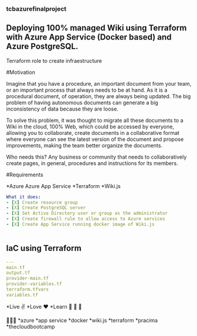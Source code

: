 ### tcbazurefinalproject

## Deploying 100% managed Wiki using Terraform with Azure App Service (Docker based) and Azure PostgreSQL.

Terraform role to create infraestructure

#Motivation

Imagine that you have a procedure, an important document from your team, or an important process that always needs to be at hand. As it is a procedural document, of operation, they are always being updated. The big problem of having autonomous documents can generate a big inconsistency of data because they are loose.

To solve this problem, it was thought to migrate all these documents to a Wiki in the cloud, 100% Web, which could be accessed by everyone, allowing you to collaborate, create documents in a collaborative format where everyone can see the latest version of the document and propose improvements, making the team better organize the documents.

Who needs this? 
Any business or community that needs to collaboratively create pages, in general, procedures and instructions for its members.

#Requirements

*Azure Azure App Service
*Terraform
*Wiki.js

```yml
What it does:
- [X] Create resource group
- [X] Create PostgreSQL server
- [X] Set Active Directory user or group as the administrator
- [X] Create firewall rule to allow access to Azure services
- [X] Create App Service running docker image of Wiki.js
  
```

## IaC using Terraform
```yml
---
main.tf
output.tf
provider-main.tf
provider-variables.tf
terraform.tfvars
variables.tf

```

*Live :v:
*Love :heart:
*Learn :see_no_evil: :hear_no_evil: :speak_no_evil:

:rocket::rocket::rocket:
*azure
*app service
*docker
*wiki.js
*terraform
*pracima 
*thecloudbootcamp
